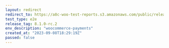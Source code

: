 ```yaml
---
layout: redirect
redirect_to: https://a8c-woo-test-reports.s3.amazonaws.com/public/release/8.1.0-rc.2/woocommerce-payments/e2e/index.html
test_type: e2e
release_tag: 8.1.0-rc.2
env_description: "woocommerce-payments"
created_at: "2023-09-08T18:29:19Z"
passed: false
---
```

